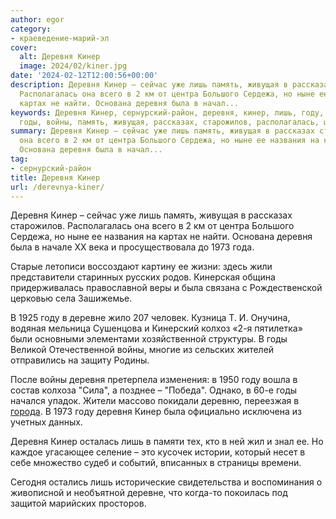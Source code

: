 ```yaml
---
author: egor
category:
- краеведение-марий-эл
cover:
  alt: Деревня Кинер
  image: 2024/02/kiner.jpg
date: '2024-02-12T12:00:56+00:00'
description: Деревня Кинер – сейчас уже лишь память, живущая в рассказах старожилов.
  Располагалась она всего в 2 км от центра Большого Сердежа, но ныне ее названия на
  картах не найти. Основана деревня была в начал...
keywords: Деревня Кинер, сернурский-район, деревня, кинер, лишь, году, 1973, деревне,
  годы, войны, память, живущая, рассказах, старожилов, располагалась, центра, большого
summary: Деревня Кинер – сейчас уже лишь память, живущая в рассказах старожилов. Располагалась
  она всего в 2 км от центра Большого Сердежа, но ныне ее названия на картах не найти.
  Основана деревня была в начал...
tag:
- сернурский-район
title: Деревня Кинер
url: /derevnya-kiner/
---
```


Деревня Кинер – сейчас уже лишь память, живущая в рассказах старожилов. Располагалась она всего в 2 км от центра Большого Сердежа, но ныне ее названия на картах не найти. Основана деревня была в начале XX века и просуществовала до 1973 года.

Старые летописи воссоздают картину ее жизни: здесь жили  представители старинных русских родов. Кинерская община придерживалась православной веры и была связана с Рождественской церковью села Зашижемье.

В 1925 году в деревне жило 207 человек. Кузница Т. И. Онучина, водяная мельница Сушенцова и Кинерский колхоз «2-я пятилетка» были основными элементами хозяйственной структуры. В годы Великой Отечественной войны, многие из сельских жителей отправились на защиту Родины.

После войны деревня претерпела изменения: в 1950 году вошла в состав колхоза "Сила", а позднее – "Победа". Однако, в 60-е годы начался упадок. Жители массово покидали деревню, переезжая в [города](/kozmodemyansk/). В 1973 году деревня Кинер была официально исключена из учетных данных.

Деревня Кинер осталась лишь в памяти тех, кто в ней жил и знал ее. Но каждое угасающее селение – это кусочек истории, который несет в себе множество судеб и событий, вписанных в страницы времени.

Сегодня остались лишь исторические свидетельства и воспоминания о живописной и необъятной деревне, что когда-то покоилась под защитой марийских просторов.